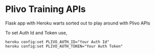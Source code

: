 Plivo Training APIs
==================

Flask app with Heroku warts sorted out to play around with Plivo APIs

To set Auth Id and Token use,

```
heroku config:set PLIVO_AUTH_ID="Your Auth Id"
heroku config:set PLIVO_AUTH_TOKEN="Your Auth Token"
```
